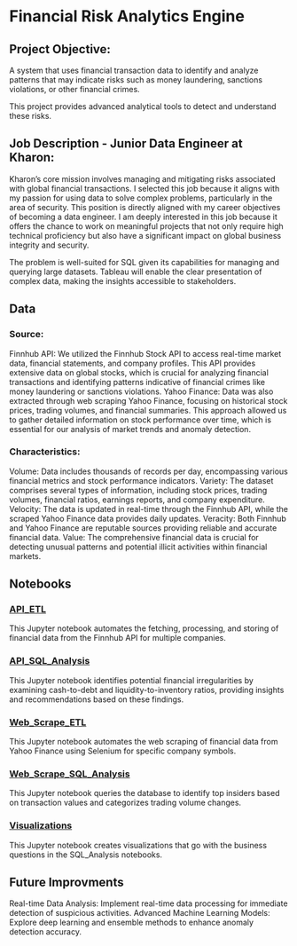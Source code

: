 # Financial Risk Analytics Engine


## Project Objective:

A system that uses financial transaction data to identify and analyze patterns that may indicate risks such as money laundering, sanctions violations, or other financial crimes.

This project provides advanced analytical tools to detect and understand these risks.


## Job Description - Junior Data Engineer at Kharon:

Kharon’s core mission involves managing and mitigating risks associated with global financial transactions. I selected this job because it aligns with my passion for using data to solve complex problems, particularly in the area of security. This position is directly aligned with my career objectives of becoming a data engineer. I am deeply interested in this job because it offers the chance to work on meaningful projects that not only require high technical proficiency but also have a significant impact on global business integrity and security.

The problem is well-suited for SQL given its capabilities for managing and querying large datasets. Tableau will enable the clear presentation of complex data, making the insights accessible to stakeholders.


## Data

### Source:
Finnhub API: We utilized the Finnhub Stock API to access real-time market data, financial statements, and company profiles. This API provides extensive data on global stocks, which is crucial for analyzing financial transactions and identifying patterns indicative of financial crimes like money laundering or sanctions violations.
Yahoo Finance: Data was also extracted through web scraping Yahoo Finance, focusing on historical stock prices, trading volumes, and financial summaries. This approach allowed us to gather detailed information on stock performance over time, which is essential for our analysis of market trends and anomaly detection.

### Characteristics:

Volume: Data includes thousands of records per day, encompassing various financial metrics and stock performance indicators.
Variety: The dataset comprises several types of information, including stock prices, trading volumes, financial ratios, earnings reports, and company expenditure.
Velocity: The data is updated in real-time through the Finnhub API, while the scraped Yahoo Finance data provides daily updates.
Veracity: Both Finnhub and Yahoo Finance are reputable sources providing reliable and accurate financial data.
Value: The comprehensive financial data is crucial for detecting unusual patterns and potential illicit activities within financial markets.


## Notebooks

### [API_ETL](https://github.com/mayahbosworth/sql-project/blob/main/notebooks/API_ETL.ipynb)
This Jupyter notebook automates the fetching, processing, and storing of financial data from the Finnhub API for multiple companies.

### [API_SQL_Analysis](https://github.com/mayahbosworth/sql-project/blob/main/notebooks/API_SQL_Analysis.ipynb)
This Jupyter notebook identifies potential financial irregularities by examining cash-to-debt and liquidity-to-inventory ratios, providing insights and recommendations based on these findings.

### [Web_Scrape_ETL](https://github.com/mayahbosworth/sql-project/blob/main/notebooks/API_ETL.ipynb)
This Jupyter notebook automates the web scraping of financial data from Yahoo Finance using Selenium for specific company symbols.

### [Web_Scrape_SQL_Analysis](https://github.com/mayahbosworth/sql-project/blob/main/notebooks/Web_Scrape_ETL.ipynb)
This Jupyter notebook queries the database to identify top insiders based on transaction values and categorizes trading volume changes.

### [Visualizations](https://github.com/mayahbosworth/sql-project/blob/main/notebooks/Visualizations.ipynb)
This Jupyter notebook creates visualizations that go with the business questions in the SQL_Analysis notebooks.

## Future Improvments

Real-time Data Analysis: Implement real-time data processing for immediate detection of suspicious activities.
Advanced Machine Learning Models: Explore deep learning and ensemble methods to enhance anomaly detection accuracy.
